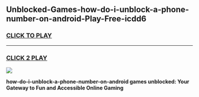 
## Unblocked-Games-how-do-i-unblock-a-phone-number-on-android-Play-Free-icdd6
<h3>
<a href="https://premium76.site?title=how-do-i-unblock-a-phone-number-on-android&ref=21A">CLICK TO PLAY</a></h3>
<hr>

<h3>
<a href="https://premium76.site?title=how-do-i-unblock-a-phone-number-on-android&ref=21A">CLICK 2 PLAY</a>
  
</h3>

<a href="https://premium76.site?title=how-do-i-unblock-a-phone-number-on-android&ref=21A"><img src="https://clearcache.store/games.png"></a>


**how-do-i-unblock-a-phone-number-on-android games unblocked: Your Gateway to Fun and Accessible Online Gaming**
